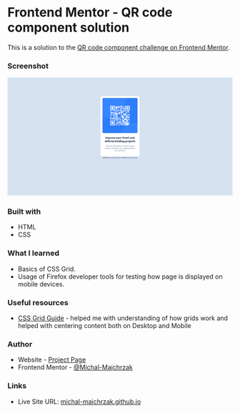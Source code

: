 # Frontend Mentor - QR code component solution

This is a solution to the [QR code component challenge on Frontend Mentor](https://www.frontendmentor.io/challenges/qr-code-component-iux_sIO_H).

### Screenshot

![Screenshot of completed challenge](./images/screenshot.png)

### Built with

- HTML
- CSS

### What I learned

- Basics of CSS Grid.
- Usage of Firefox developer tools for testing how page is displayed on mobile devices.

### Useful resources

- [CSS Grid Guide](https://css-tricks.com/snippets/css/complete-guide-grid/) - helped me with understanding of how grids work and helped with centering content both on Desktop and Mobile

### Author

- Website - [Project Page](https://michal-majchrzak.github.io/front-end-challenges/)
- Frontend Mentor - [@Michal-Majchrzak](https://www.frontendmentor.io/profile/Michal-Majchrzak)

### Links

- Live Site URL: [michal-majchrzak.github.io](https://michal-majchrzak.github.io/front-end-challenges/newbie/qr-code-component-main/index.html)
